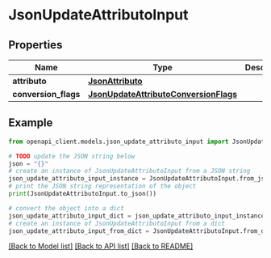 # JsonUpdateAttributoInput


## Properties

Name | Type | Description | Notes
------------ | ------------- | ------------- | -------------
**attributo** | [**JsonAttributo**](JsonAttributo.md) |  | 
**conversion_flags** | [**JsonUpdateAttributoConversionFlags**](JsonUpdateAttributoConversionFlags.md) |  | 

## Example

```python
from openapi_client.models.json_update_attributo_input import JsonUpdateAttributoInput

# TODO update the JSON string below
json = "{}"
# create an instance of JsonUpdateAttributoInput from a JSON string
json_update_attributo_input_instance = JsonUpdateAttributoInput.from_json(json)
# print the JSON string representation of the object
print(JsonUpdateAttributoInput.to_json())

# convert the object into a dict
json_update_attributo_input_dict = json_update_attributo_input_instance.to_dict()
# create an instance of JsonUpdateAttributoInput from a dict
json_update_attributo_input_from_dict = JsonUpdateAttributoInput.from_dict(json_update_attributo_input_dict)
```
[[Back to Model list]](../README.md#documentation-for-models) [[Back to API list]](../README.md#documentation-for-api-endpoints) [[Back to README]](../README.md)



